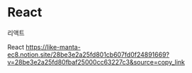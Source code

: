 # React
리액트

React
https://like-manta-ec8.notion.site/28be3e2a25fd801cb607fd0f24891669?v=28be3e2a25fd80fbaf25000cc63227c3&source=copy_link

